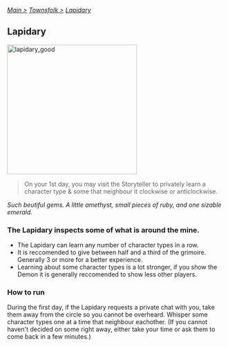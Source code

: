 [*Main >*](https://github.com/PowerofMoll/Mining-Timing---A-fancreation-to-Blood-on-the-Clocktower/blob/main/README.md)
[_Townsfolk >_](https://github.com/PowerofMoll/Mining-Timing---A-fancreation-to-Blood-on-the-Clocktower/blob/main/Townsfolk/Townsfolk)
[_Lapidary_](https://github.com/PowerofMoll/Mining-Timing---A-fancreation-to-Blood-on-the-Clocktower/blob/main/Townsfolk/Lapidary/Summary)

## Lapidary
<img src="https://github.com/user-attachments/assets/be98805b-de0c-42b1-8ad8-99a031ea9485" alt="lapidary_good" width="300" height="300">

> On your 1st day, you may visit the Storyteller to privately learn a character type & some that neighbour it clockwise or anticlockwise.

*Such beutiful gems. A little amethyst, small pieces of ruby, and one sizable emerald.*

### **The Lapidary inspects some of what is around the mine.**
- The Lapidary can learn any number of character types in a row.
- It is reccomended to give between half and a third of the grimoire. Generally 3 or more for a better experience.
- Learning about some character types is a lot stronger, if you show the Demon it is generally reccomended to show less other players.

### How to run
During the first day, if the Lapidary requests a private chat with you, take them away from the circle so you cannot be overheard. Whisper some character types one at a time that neighbour eachother. (If you cannot haven't decided on some right away, either take your time or ask them to come back in a few minutes.)
